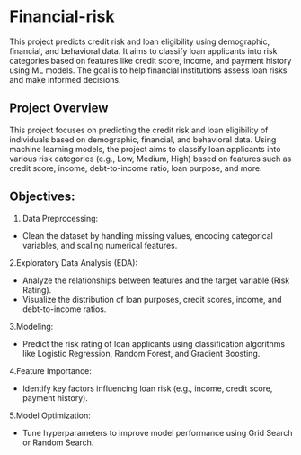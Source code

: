 # Financial-risk
This project predicts credit risk and loan eligibility using demographic, financial, and behavioral data. 
It aims to classify loan applicants into risk categories based on features like credit score, income, and payment history using ML models. 
The goal is to help financial institutions assess loan risks and make informed decisions.

## Project Overview
This project focuses on predicting the credit risk and loan eligibility of individuals based on demographic, financial, and behavioral data. Using machine learning models, the project aims to classify loan applicants into various risk categories (e.g., Low, Medium, High) based on features such as credit score, income, debt-to-income ratio, loan purpose, and more.

## Objectives:

1. Data Preprocessing:
  * Clean the dataset by handling missing values, encoding categorical variables, and scaling numerical features.

2.Exploratory Data Analysis (EDA):
  * Analyze the relationships between features and the target variable (Risk Rating).
  * Visualize the distribution of loan purposes, credit scores, income, and debt-to-income ratios.

3.Modeling:
  * Predict the risk rating of loan applicants using classification algorithms like Logistic Regression, Random Forest, and Gradient Boosting.

4.Feature Importance:
  * Identify key factors influencing loan risk (e.g., income, credit score, payment history).

5.Model Optimization:
  * Tune hyperparameters to improve model performance using Grid Search or Random Search.
